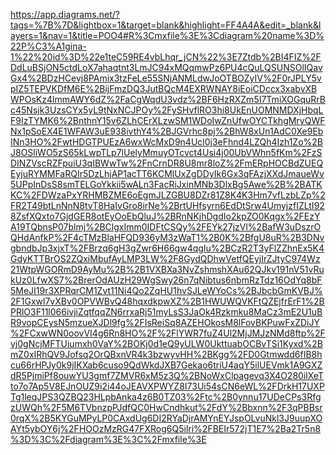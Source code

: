 https://app.diagrams.net/?tags=%7B%7D&lightbox=1&target=blank&highlight=FF4A4A&edit=_blank&layers=1&nav=1&title=POO4#R%3Cmxfile%3E%3Cdiagram%20name%3D%22P%C3%A1gina-1%22%20id%3D%22e1teC59RE4vbLhqr_jCN%22%3E7Ztdb%2BI4FIZ%2FDdLuBSjON5ctdLoX7ahaqtnt3LmJC94xMQqmwPz6PU4cQuLQSUNSOlIQavGx4%2BDzHCevj8PAmix3tzFeLe55SNjANMLdwJoOTBOZyIV%2F0rJPLY5vpIZ5TEPVKDfM6E%2BijFmzDQ3JutBQcM4EXRWNAY8iEoiCDccx3xabvXBWPOsKz4lmmAWY6dZ%2FaCgWqdU3vdz%2BF6HzRXZm5I7TmiXOGquRrBc45Nsjk3UzsCYx5yL9tNxNCJPOy%2FySHvflRO3hi8UkEnUOMNMDXjHbqLF9IzTYMK6%2BnthnY15v6ZLhCErXLzwSM1WDoIwZnUfwOYCTkhgMryQWFNx1pSoEX4E1WFAW3uE938ivthY4%2BJGVrhc8pj%2BhW8xUn1AdC0Xe9EbINn3HO%2FwtHDGTPUEzA6wxWcMxD9n4Ucl0j3eFhnd4LZQh4Izh1Zo%2BJ8OSliWO5zS65kLwpTLp7lUelyMmuyOTcvct4Usi4j00UbVWhn5fKm%2FzSDINZVscRZFpuiU3qIBWwTw%2FnCrnDR8U8mr8loZ%2FmERpHOCBdZUEQEyjuRYMMFaRQIr5DzLhjAP1acTT6KCMlUxZgDDyIk6Gx3qFAzjXXdJmaueWv5UPpInDsS8smTELGoYkkii5wALn3FacRiJxinMNb3DlxBg5Awe%2B%2BATKKC%2FDWzaPxYRHMBZME6oEgmJLZGBU8DZr81Z8K4K3Hm7vfLzbLZp%2FR2T49btLnNnN8tvT8HaIvGro8irNe%2BrtUHfsyrn6EdDtSrw4UmyjzfIZLtI928ZsfXQxto7GjdGER8otEyOoEbQluJ%2BRnNKjhDgdIo2kpZO0Kqgx%2FEzYA19TQbnsP07blmj%2BClgxImm0IDFtCSQy%2FEYk27jzVl%2BafW3uDszrOQHdAnfkP%2F4cTMzBlaHFQD936yM3zWaT1%2B0K%2BfgU8uR%2B3DNvgbndbJp3xjxT%2FBrzq6gH3gZwr6H66gw4qgIu%2BCzR2T3yFlZZhnEx5K4GdyKTTBrOS2ZQxiMbufAyLMP3LW%2F8GydQDhwVetfQEyjIrZJtyC974Wz21WtpWGORmD9AyMu%2B%2B1VXBXa3NvZshmshXAu62QJkv191nV51vRukUz0LfwXS7%2BrerOdAUzH29WgSwy26n7qNibtus6nbmRzTdz16OdYq8bF5MeJI19r3XPRqrCM1Zvt11Ni4Qo2ZqHU1hvSJLeWYoCs%2BJbcbGmKVBJ%2F1Gxwl7vXBv0OPVWBvQ48hqxdkpwXZ%2B1HWUWQVKFtQZEjfrErF1%2BPRlO3F11l066ivjiZqtfqqZN6rrxaRj51myLsS3JaOk4Rzkmku8MaCz3mE2U1uBR9vopCEysN5mzueXJDl9fg%2FIsReiSq8AZEHOkosM8lFovBKPuwFxZDiJY%2FCxwWN0oovVI4g6Rn8HO%2F%2FlYWR7fuZ4Ul2MjJMJzNMd8ftp%2Fvj0gNcjMFTUiumxh0VaY%2BOKj0d1eQ9yULW0UkttuabOCBvTSi1Kyxd%2BmZ0xIRhQV9Jofsq2OrQBxnVR4k3bzwyvHH%2BKgg%2FD0Gtmwdd6fIB8hcu66rHPJy0k9jIKXab6cuso9QdWkdJXB7Gekao6triU4aqY5ilUEVmk1A9GXZdR5PjmiPf8ouwYU3gmf7ZMVR6xM5z3Q%2BNoWxClpagevq3X4O280ilXeTto7o7Ap5V8EJnOUZ9i2i44oJEAVXPWYZ8I73Ui54sCN6eWL%2FDrkH17UXPTg1leqJPS3QZBQ23HLpbAnka4z6B0TZ03%2Ftc%2B0ynnu17UDeCPs3RfgzUWQh%2F5M6TVbnzpPJdfQC0HwCndhkut%2FdY%2Bbxnn%2F3qPBBsr0rqX%2B5KYGuMPyLP0CAxdUg6DI2RYaDjrAMYnEYJspOLvuNkl3J9uupXOAYt5ybOY6j%2FHOOzMzRG47FXRog6Q5ilri%2FBEIr572jT1E7%2Ba2Tr5n8%3D%3C%2Fdiagram%3E%3C%2Fmxfile%3E
